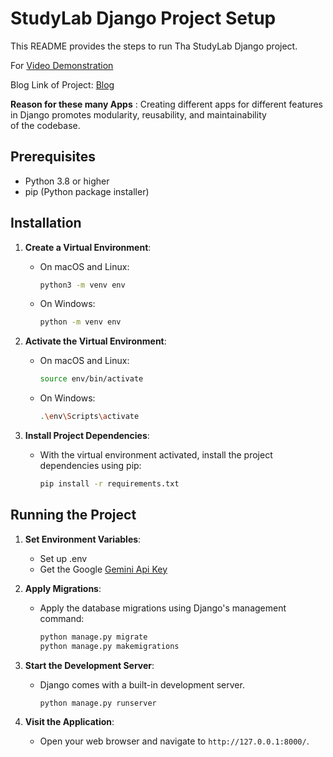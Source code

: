 # StudyLab Django Project Setup

This README provides the steps to run Tha StudyLab Django project.

For [Video Demonstration](https://drive.google.com/file/d/13NWfWFfjEEKecvuOuang1BmBBYI1Iosp/view?usp=sharing) 

Blog Link of Project: [Blog](https://medium.com/@emmanuelgudinho45/revolutionize-learning-with-smart-education-system-generative-ai-django-and-pwa-integration-b5024e6702e3)

**Reason for these many Apps** : Creating different apps for different features in Django promotes modularity, reusability, and maintainability of the codebase.


## Prerequisites

- Python 3.8 or higher
- pip (Python package installer)

## Installation

1. **Create a Virtual Environment**:
    - On macOS and Linux:
        ```bash
        python3 -m venv env
        ```
    - On Windows:
        ```bash
        python -m venv env
        ```

2. **Activate the Virtual Environment**:
    - On macOS and Linux:
        ```bash
        source env/bin/activate
        ```
    - On Windows:
        ```bash
        .\env\Scripts\activate
        ```

3. **Install Project Dependencies**:
    - With the virtual environment activated, install the project dependencies using pip:
        ```bash
        pip install -r requirements.txt
        ```

## Running the Project

1. **Set Environment Variables**:
    - Set up .env
    - Get the Google [Gemini Api Key](https://ai.google.dev/gemini-api)


2. **Apply Migrations**:
    - Apply the database migrations using Django's management command:
        ```bash
        python manage.py migrate
        python manage.py makemigrations
        ```

3. **Start the Development Server**:
    - Django comes with a built-in development server.
        ```bash
        python manage.py runserver
        ```

4. **Visit the Application**:
    - Open your web browser and navigate to `http://127.0.0.1:8000/`.


